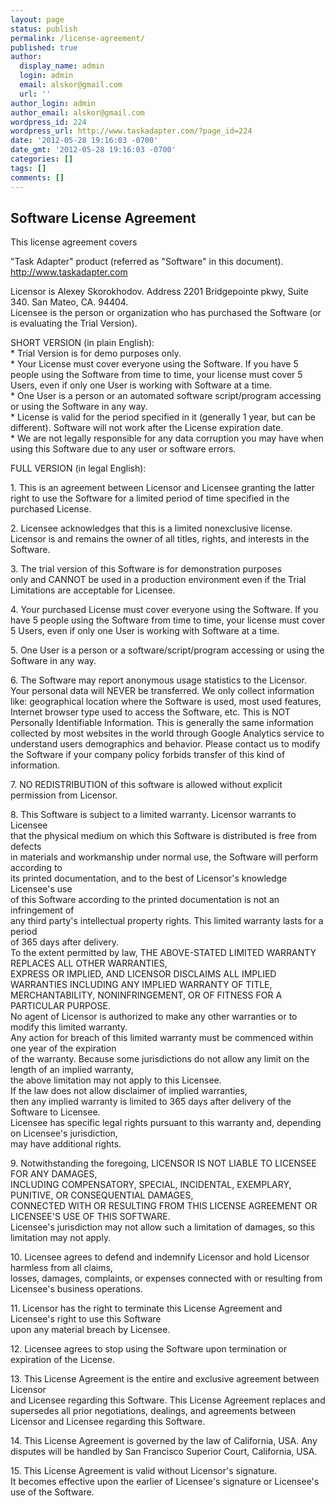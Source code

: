 ```yaml
---
layout: page
status: publish
permalink: /license-agreement/
published: true
author:
  display_name: admin
  login: admin
  email: alskor@gmail.com
  url: ''
author_login: admin
author_email: alskor@gmail.com
wordpress_id: 224
wordpress_url: http://www.taskadapter.com/?page_id=224
date: '2012-05-28 19:16:03 -0700'
date_gmt: '2012-05-28 19:16:03 -0700'
categories: []
tags: []
comments: []
---
```


## Software License Agreement

This license agreement covers

 "Task Adapter" product (referred as "Software" in this document).<br />
 http://www.taskadapter.com</p>
<p>Licensor is Alexey Skorokhodov. Address 2201 Bridgepointe pkwy, Suite 340. San Mateo, CA. 94404.<br />
Licensee is the person or organization who has purchased the Software (or is evaluating the Trial Version).  </p>
<p>SHORT VERSION (in plain English):<br />
* Trial Version is for demo purposes only.<br />
* Your License must cover everyone using the Software. If you have 5 people using the Software from time to time, your license must cover 5 Users, even if only one User is working with Software at a time.<br />
* One User is a person or an automated software script/program accessing or using the Software in any way.<br />
* License is valid for the period specified in it (generally 1 year, but can be different). Software will not work after the License expiration date.<br />
* We are not legally responsible for any data corruption you may have when using this Software due to any user or software errors.</p>
<p>FULL VERSION (in legal English):</p>
<p>1. This is an agreement between Licensor and Licensee granting the latter right to use the Software for a limited period of time specified in the purchased License.</p>
<p>2. Licensee acknowledges that this is a limited nonexclusive license.<br />
Licensor is and remains the owner of all titles, rights, and interests in the Software.</p>
<p>3. The trial version of this Software is for demonstration purposes<br />
only and CANNOT be used in a production environment even if the Trial Limitations are acceptable for Licensee.</p>
<p>4. Your purchased License must cover everyone using the Software. If you have 5 people using the Software from time to time, your license must cover 5 Users, even if only one User is working with Software at a time.</p>
<p>5. One User is a person or a software/script/program accessing or using the Software in any way.</p>
<p>6. The Software may report anonymous usage statistics to the Licensor. Your personal data will NEVER be transferred. We only collect information like: geographical location where the Software is used, most used features, Internet browser type used to access the Software, etc. This is NOT Personally Identifiable Information. This is generally the same information collected by most websites in the world through Google Analytics service to understand users demographics and behavior. Please contact us to modify the Software if your company policy forbids transfer of this kind of information.  </p>
<p>7. NO REDISTRIBUTION of this software is allowed without explicit permission from Licensor.</p>
<p>8. This Software is subject to a limited warranty. Licensor warrants to Licensee<br />
that the physical medium on which this Software is distributed is free from defects<br />
in materials and workmanship under normal use, the Software will perform according to<br />
its printed documentation, and to the best of Licensor's knowledge Licensee's use<br />
of this Software according to the printed documentation is not an infringement of<br />
any third party's intellectual property rights. This limited warranty lasts for a period<br />
of 365 days after delivery.<br />
To the extent permitted by law, THE ABOVE-STATED LIMITED WARRANTY REPLACES ALL OTHER WARRANTIES,<br />
EXPRESS OR IMPLIED, AND LICENSOR DISCLAIMS ALL IMPLIED WARRANTIES INCLUDING ANY IMPLIED WARRANTY OF TITLE,<br />
MERCHANTABILITY, NONINFRINGEMENT, OR OF FITNESS FOR A PARTICULAR PURPOSE.<br />
No agent of Licensor is authorized to make any other warranties or to modify this limited warranty.<br />
Any action for breach of this limited warranty must be commenced within one year of the expiration<br />
of the warranty. Because some jurisdictions do not allow any limit on the length of an implied warranty,<br />
the above limitation may not apply to this Licensee.<br />
If the law does not allow disclaimer of implied warranties,<br />
then any implied warranty is limited to 365 days after delivery of the Software to Licensee.<br />
Licensee has specific legal rights pursuant to this warranty and, depending on Licensee's jurisdiction,<br />
may have additional rights.</p>
<p>9. Notwithstanding the foregoing, LICENSOR IS NOT LIABLE TO LICENSEE FOR ANY DAMAGES,<br />
INCLUDING COMPENSATORY, SPECIAL, INCIDENTAL, EXEMPLARY, PUNITIVE, OR CONSEQUENTIAL DAMAGES,<br />
CONNECTED WITH OR RESULTING FROM THIS LICENSE AGREEMENT OR LICENSEE'S USE OF THIS SOFTWARE.<br />
Licensee's jurisdiction may not allow such a limitation of damages, so this limitation may not apply.</p>
<p>10. Licensee agrees to defend and indemnify Licensor and hold Licensor harmless from all claims,<br />
losses, damages, complaints, or expenses connected with or resulting from Licensee's business operations.</p>
<p>11. Licensor has the right to terminate this License Agreement and Licensee's right to use this Software<br />
upon any material breach by Licensee.</p>
<p>12. Licensee agrees to stop using the Software upon termination or expiration of the License.</p>
<p>13. This License Agreement is the entire and exclusive agreement between Licensor<br />
and Licensee regarding this Software. This License Agreement replaces and supersedes all prior negotiations, dealings, and agreements between Licensor and Licensee regarding this Software.</p>
<p>14. This License Agreement is governed by the law of California, USA. Any disputes will be handled by San Francisco Superior Court, California, USA. </p>
<p>15. This License Agreement is valid without Licensor's signature.<br />
It becomes effective upon the earlier of Licensee's signature or Licensee's use of the Software.</p>
